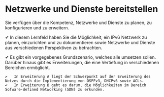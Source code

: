 # Netzwerke und Dienste bereitstellen

Sie verfügen über die Kompetenz, Netzwerke und Dienste zu planen, zu konfigurieren und zu erweitern.


✔ 	In diesem Lernfeld haben Sie die Möglichkeit, ein IPv6 Netzwerk zu planen, einzurichten und zu dokumentieren sowie Netzwerke und Dienste aus verschiedenen Perspektiven zu betrachten.


✔ 	Es gibt ein vorgegebenes Grundszenario, welches alle umsetzen sollen. Darüber hinaus gibt es Erweiterungen, die eine Vertiefung in verschiedenen Bereichen ermöglicht.

  	✔ 	In Erweiterung A liegt der Schwerpunkt auf der Erweiterung des Netzes durch die Implementierung von OSPFv3, DHCPv6 sowie ACLs.
  	✔ 	In Erweiterung B geht es darum, die Möglichkeiten im Bereich Sofware-defined Networking (SDN) zu erkunden.
